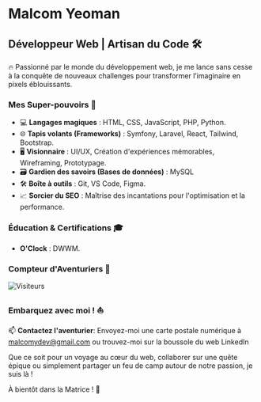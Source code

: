 # Malcom Yeoman
## Développeur Web | Artisan du Code 🛠️

🔥 Passionné par le monde du développement web, je me lance sans cesse à la conquête de nouveaux challenges pour transformer l’imaginaire en pixels éblouissants.

### Mes Super-pouvoirs 🚀
- 💻 **Langages magiques** : HTML, CSS, JavaScript, PHP, Python.
- 🌐 **Tapis volants (Frameworks)** : Symfony, Laravel, React, Tailwind, Bootstrap.
- 🖥️ **Visionnaire** : UI/UX, Création d'expériences mémorables, Wireframing, Prototypage.
- 🗃️ **Gardien des savoirs (Bases de données)** : MySQL
- 🛠️ **Boîte à outils** : Git, VS Code, Figma.
- 📈 **Sorcier du SEO** : Maîtrise des incantations pour l'optimisation et la performance.

### Éducation & Certifications 🎓
- **O'Clock** : DWWM.

### Compteur d'Aventuriers 🌟
![Visiteurs](https://hits.dwyl.com/Malcom-Yeoman/Malcom-Yeoman.svg)

### Embarquez avec moi ! ⛵
📫 **Contactez l'aventurier**: Envoyez-moi une carte postale numérique à malcomydev@gmail.com ou trouvez-moi sur la boussole du web LinkedIn

Que ce soit pour un voyage au cœur du web, collaborer sur une quête épique ou simplement partager un feu de camp autour de notre passion, je suis là !

À bientôt dans la Matrice ! 🌌
